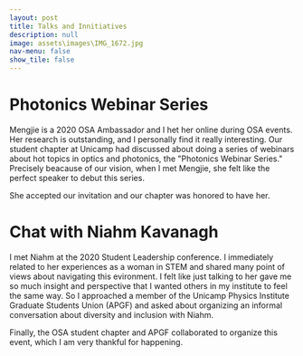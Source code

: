 ```yaml
---
layout: post
title: Talks and Innitiatives
description: null
image: assets\images\IMG_1672.jpg
nav-menu: false
show_tile: false
---
```


<h1>Photonics Webinar Series</h1>

<p>Mengjie is a 2020 OSA Ambassador and I het her online during OSA events. Her research is outstanding, and I personally find it really interesting. Our student chapter at Unicamp had discussed about doing a series of webinars about hot topics in optics and photonics, the "Photonics Webinar Series." Precisely beacause of our vision, when I met Mengjie, she felt like the perfect speaker to debut this series.</p>

<p> She accepted our invitation and our chapter was honored to have her. </p>

<!-- ![test image]({{ site.url | absolute_path}}assets\images\Talks\Yu_Mengjie.png) -->

<p></p>

<h1>Chat with Niahm Kavanagh</h1>
<p>I met Niahm at the 2020 Student Leadership conference. I immediately related to her experiences as a woman in STEM and shared many point of views about navigating this evironment. I felt like just talking to her gave me so much insight and perspective that I wanted others in my institute to feel the same way. So I approached a member of the Unicamp Physics Institute Graduate Students Union (APGF) and asked about organizing an informal conversation about diversity and inclusion with Niahm. </p>

<p> Finally, the OSA student chapter and APGF collaborated to organize this event, which I am very thankful for happening. </p>

<!-- ![test image]({{ site.url | absolute_path}}assets\images\Talks\RodaDeConversaNiamh_3.png) -->


